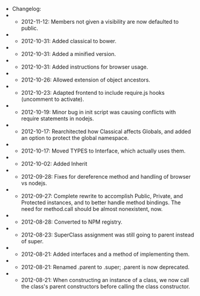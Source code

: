  * Changelog:
 *   - 2012-11-12: Members not given a visibility are now defaulted to public.
 *   - 2012-10-31: Added classical to bower.
 *   - 2012-10-31: Added a minified version.
 *   - 2012-10-31: Added instructions for browser usage.
 *   - 2012-10-26: Allowed extension of object ancestors.
 *   - 2012-10-23: Adapted frontend to include require.js hooks (uncomment to activate).
 *   - 2012-10-19: Minor bug in init script was causing conflicts with require statements in nodejs.
 *   - 2012-10-17: Rearchitected how Classical affects Globals, and added an option to protect the global namespace.
 *   - 2012-10-17: Moved TYPES to Interface, which actually uses them.
 *   - 2012-10-02: Added Inherit
 *   - 2012-09-28: Fixes for dereference method and handling of browser vs nodejs.
 *   - 2012-09-27: Complete rewrite to accomplish Public, Private, and Protected instances,
                   and to better handle method bindings. The need for method.call should be
                   almost nonexistent, now.
 *   - 2012-08-28: Converted to NPM registry.
 *   - 2012-08-23: SuperClass assignment was still going to parent instead of super.
 *   - 2012-08-21: Added interfaces and a method of implementing them.
 *   - 2012-08-21: Renamed .parent to .super; .parent is now deprecated.
 *   - 2012-08-21: When constructing an instance of a class, we now call the class's
                   parent constructors before calling the class constructor.

